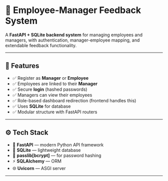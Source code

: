 # 📝 Employee-Manager Feedback System

A **FastAPI + SQLite backend system** for managing employees and managers, with authentication, manager-employee mapping, and extendable feedback functionality.

---

## 🚀 Features

- ✅ Register as **Manager** or **Employee**
- ✅ Employees are linked to their **Manager**
- ✅ Secure **login** (hashed passwords)
- ✅ Managers can view their employees
- ✅ Role-based dashboard redirection (frontend handles this)
- ✅ Uses **SQLite** for database
- ✅ Modular structure with FastAPI routers

---

## ⚙️ Tech Stack

- 🐍 **FastAPI** — modern Python API framework
- 💾 **SQLite** — lightweight database
- 🔐 **passlib[bcrypt]** — for password hashing
- ⚡ **SQLAlchemy** — ORM
- 🌐 **Uvicorn** — ASGI server

---


